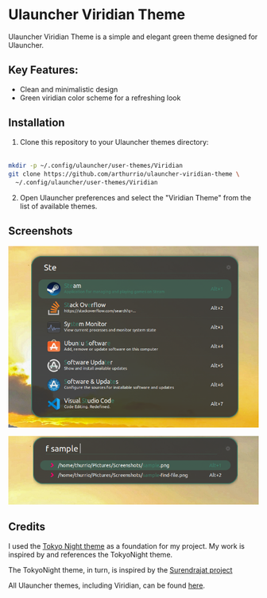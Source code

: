 # Ulauncher Viridian Theme

Ulauncher Viridian Theme is a simple and elegant green theme designed for Ulauncher.

## Key Features:

- Clean and minimalistic design
- Green viridian color scheme for a refreshing look

## Installation

1. Clone this repository to your Ulauncher themes directory:

```sh

mkdir -p ~/.config/ulauncher/user-themes/Viridian
git clone https://github.com/arthurrio/ulauncher-viridian-theme \
  ~/.config/ulauncher/user-themes/Viridian

```
2. Open Ulauncher preferences and select the "Viridian Theme" from the list of available themes.

## Screenshots

![SS](Screenshots/sample.png)

![SS](Screenshots/fuzzy-find.png)

## Credits
I used the [Tokyo Night theme](https://github.com/SirHades696/TokyoNight-Ulauncher-Theme) as a foundation for my project. My work is inspired by and references the TokyoNight theme.

The TokyoNight theme, in turn, is inspired by the [Surendrajat project](https://github.com/Surendrajat/SeaOwl-Ulauncher-theme) 

All Ulauncher themes, including Viridian, can be found [here](https://gist.github.com/gornostal/02a232e6e560da7946c053555ced6cce).
